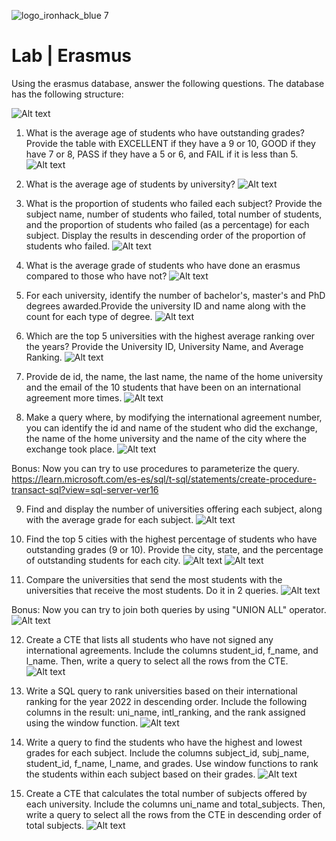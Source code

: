 ![logo_ironhack_blue 7](https://user-images.githubusercontent.com/23629340/40541063-a07a0a8a-601a-11e8-91b5-2f13e4e6b441.png)

# Lab | Erasmus

Using the erasmus database, answer the following questions. The database has the following structure:

![Alt text](images/image.png)

1. What is the average age of students who have outstanding grades? Provide the table with EXCELLENT if they have a 9 or 10, GOOD if they have 7 or 8, PASS if they have a 5 or 6, and FAIL if it is less than 5.
![Alt text](images/image-1.png)

2. What is the average age of students by university?
![Alt text](images/image-2.png)

3. What is the proportion of students who failed each subject? Provide the subject name, number of students who failed, total number of students, and the proportion of students who failed (as a percentage) for each subject. Display the results in descending order of the proportion of students who failed.
![Alt text](images/image-3.png)

4. What is the average grade of students who have done an erasmus compared to those who have not?
![Alt text](images/image-4.png)

5. For each university, identify the number of bachelor's, master's and PhD degrees awarded.Provide the university ID and name along with the count for each type of degree.
![Alt text](images/image-5.png)

6. Which are the top 5 universities with the highest average ranking over the years? Provide the University ID, University Name, and Average Ranking.
![Alt text](images/image-6.png)

7. Provide de id, the name, the last name, the name of the home university and the email of the 10 students that have been on an international agreement more times.
![Alt text](images/image-7.png)

8. Make a query where, by modifying the international agreement number, you can identify the id and name of the student who did the exchange, the name of the home university and the name of the city where the exchange took place.
![Alt text](images/image-8.png)

Bonus: Now you can try to use procedures to parameterize the query. https://learn.microsoft.com/es-es/sql/t-sql/statements/create-procedure-transact-sql?view=sql-server-ver16

9. Find and display the number of universities offering each subject, along with the average grade for each subject.
![Alt text](images/image-9.png)

10. Find the top 5 cities with the highest percentage of students who have outstanding grades (9 or 10). Provide the city, state, and the percentage of outstanding students for each city.
![Alt text](images/image-10.png)
![Alt text](images/image-11.png)

11. Compare the universities that send the most students with the universities that receive the most students. Do it in 2 queries.
![Alt text](images/image-12.png)

Bonus: Now you can try to join both queries by using "UNION ALL" operator.
![Alt text](images/image-13.png)

12. Create a CTE that lists all students who have not signed any international agreements. Include the columns student_id, f_name, and l_name. Then, write a query to select all the rows from the CTE.
![Alt text](images/image-14.png)

13. Write a SQL query to rank universities based on their international ranking for the year 2022 in descending order. Include the following columns in the result: uni_name, intl_ranking, and the rank assigned using the window function.
![Alt text](images/image-15.png)

14. Write a query to find the students who have the highest and lowest grades for each subject. Include the columns subject_id, subj_name, student_id, f_name, l_name, and grades. Use window functions to rank the students within each subject based on their grades.
![Alt text](images/image-16.png)

15. Create a CTE that calculates the total number of subjects offered by each university. Include the columns uni_name and total_subjects. Then, write a query to select all the rows from the CTE in descending order of total subjects.
![Alt text](images/image-17.png)
